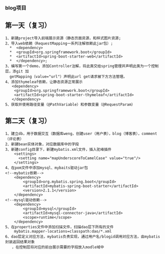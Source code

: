 ###  blog项目

## 第一天（复习）
    1、新建project导入前端展示资源（静态页面资源，和样式图片资源;
    2、导入web依赖（RequestMapping一系列注解依赖此jar包）;
      *  <dependency>
      *  <groupId>org.springframework.boot</groupId>
      *  <artifactId>spring-boot-starter-web</artifactId>
      *  </dependency>;
    3、编写第一个demo，添加Controller注解，将此类交给spring管理并声明此类为一个控制层，添git 加
      getMapping（value="url"）声明此url get请求被下方方法管理。
    4、添加thymeleaf依赖，让静态资源正常展示
       <dependency>
        <groupId>org.springframework.boot</groupId>
        <artifactId>spring-boot-starter-thymeleaf</artifactId>
       </dependency>
    5、获取并使用路径变量（@PathVariable）和参数变量（@RequestParam）
## 第二天（复习）
    1、建立db，用于数据交互（数据库weng，创建user（用户表），blog（博客表），comment（评论表）
    2、新建bean实体对象，对应数据库中的字段
    3、新建config目录下，新建mybatis.xml文件，插入驼峰插件
        <settings>
          <setting name="mapUnderscoreToCamelCase" value="true"/>
        </settings>
    4、在pom文件中添加mysql、mybaits驱动jar包
    <!--mybatis依赖-->
        <dependency>
            <groupId>org.mybatis.spring.boot</groupId>
            <artifactId>mybatis-spring-boot-starter</artifactId>
            <version>2.1.1</version>
        </dependency>
    <!--mysql驱动依赖-->
        <dependency>
            <groupId>mysql</groupId>
            <artifactId>mysql-connector-java</artifactId>
            <scope>runtime</scope>
        </dependency>
    5、在properties文件中添加扫描文件，扫描dao层下所有的文件
        mybatis.mapper-locations=classpath:dao/*.xml
    6、dao层定义对应方法，mybatis负责实现，通过用户名/blogid调用对应方法，由mybatis封装返回结果对象
       ，在控制层将对应的前台展示需要的字段放入modle域中
